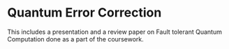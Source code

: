 # Quantum Error Correction

This includes a presentation and a review paper on Fault tolerant Quantum Computation done as a part of the coursework.
